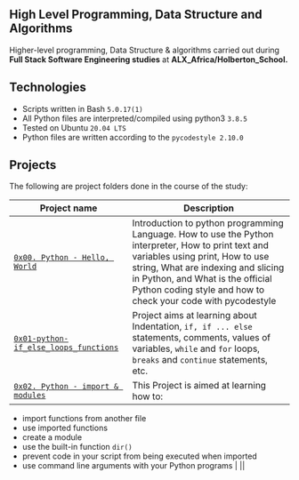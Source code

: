 High Level Programming, Data Structure and Algorithms
  --------------------------
Higher-level programming, Data Structure & algorithms carried out during **Full Stack Software Engineering studies** at **ALX_Africa/Holberton_School.**

Technologies
 ------------------------
- Scripts written in Bash `5.0.17(1)`
- All Python files are interpreted/compiled using python3 `3.8.5`
- Tested on Ubuntu `20.04 LTS`
- Python files are written according to the `pycodestyle 2.10.0`

Projects
 ----------------------------
The following are project folders done in the course of the study:

| Project name | Description |
| --- | ---|
| [`0x00. Python - Hello, World`](https://github.com/elishakuje/alx-higher_level_programming/tree/master/0x00-python-hello_world) | Introduction to python programming Language. How to use the Python interpreter, How to print text and variables using print, How to use string, What are indexing and slicing in Python, and What is the official Python coding style and how to check your code with pycodestyle |
| [`0x01-python-if_else_loops_functions`](https://github.com/elishakuje/alx-higher_level_programming/tree/master/0x01-python-if_else_loops_functions) | Project aims at learning about Indentation, `if, if ... else` statements, comments, values of variables, `while` and `for` loops, `breaks` and `continue` statements, etc. |
| [`0x02. Python - import & modules`](https://github.com/elishakuje/alx-higher_level_programming/tree/master/0x02-python-import_modules) | This Project is aimed at learning how to:
 - import functions from another file
 - use imported functions 
 - create a module
 - use the built-in function `dir()`
 - prevent code in your script from being executed when imported
 - use command line arguments with your Python programs |
||
